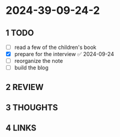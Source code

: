 # 2024-39-09-24-2

## 1 TODO

- [ ] read a few of the children's book
- [x] prepare for the interview ✅ 2024-09-24
- [ ] reorganize the note
- [ ] build the blog

## 2 REVIEW

## 3 THOUGHTS

## 4 LINKS
